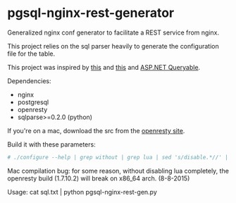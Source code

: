 # pgsql-nginx-rest-generator
Generalized nginx conf generator to facilitate a REST service from nginx.

This project relies on the sql parser heavily to generate the configuration file for the table.

This project was inspired by [this](http://rny.io/nginx/postgresql/2013/07/26/simple-api-with-nginx-and-postgresql.html) and [this](https://ef.gy/using-postgresql-with-nginx) and [ASP.NET Queryable](http://www.asp.net/web-api/overview/odata-support-in-aspnet-web-api/supporting-odata-query-options).

Dependencies:

* nginx
* postgresql
* openresty
* sqlparse>=0.2.0 (python)

If you're on a mac, download the src from the [openresty site](https://openresty.org/).

Build it with these parameters:
```bash
# ./configure --help | grep without | grep lua | sed 's/disable.*//' | xargs ./configure --with-http_postgres_module && make -j6 && make install
```
Mac compilation bug: for some reason, without disabling lua completely, the openresty build (1.7.10.2) will break on x86_64 arch. (8-8-2015)

Usage: cat sql.txt | python pgsql-nginx-rest-gen.py
